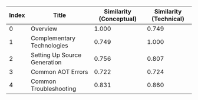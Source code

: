| Index | Title | Similarity (Conceptual) | Similarity (Technical) |
|-------|-------|-------------------------|------------------------|
| 0 | Overview | 1.000 | 0.749 |
| 1 | Complementary Technologies | 0.749 | 1.000 |
| 2 | Setting Up Source Generation | 0.756 | 0.807 |
| 3 | Common AOT Errors | 0.722 | 0.724 |
| 4 | Common Troubleshooting | 0.831 | 0.860 |
